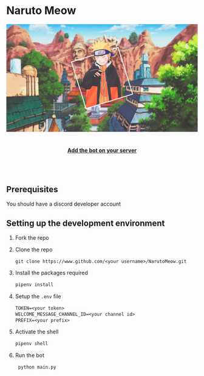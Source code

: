 # Naruto Meow

<img src="./images/hero.png">
<br>
<br>
<h4 align="center">
<a href="https://discord.com/oauth2/authorize?client_id=808017136563257404&scope=bot&permissions=2147483647" >Add the bot on your server</a>
</h4>
<br>
<br>

## Prerequisites

You should have a discord developer account

## Setting up the development environment

1. Fork the repo
2. Clone the repo
   ```bashPrerequisites
   git clone https://www.github.com/<your username>/NarutoMeow.git
   ```
3. Install the packages required
   ```bash
   pipenv install
   ```
4. Setup the `.env` file
   ```
   TOKEN=<your token>
   WELCOME_MESSAGE_CHANNEL_ID=<your channel id>
   PREFIX=<your prefix>
   ```
5. Activate the shell

   ```bash
   pipenv shell
   ```

6. Run the bot
   ```bash
    python main.py
   ```
